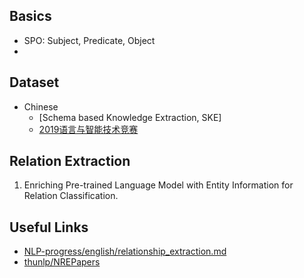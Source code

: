 
## Basics
- SPO: Subject, Predicate, Object
- 


## Dataset
- Chinese
    - [Schema based Knowledge Extraction, SKE]
    - [2019语言与智能技术竞赛]((http://lic2019.ccf.org.cn/kg))
    


## Relation Extraction
1. Enriching Pre-trained Language Model with Entity Information for Relation Classification.
    


## Useful Links
- [NLP-progress/english/relationship_extraction.md](https://github.com/sebastianruder/NLP-progress/blob/master/english/relationship_extraction.md)
- [thunlp/NREPapers]()
